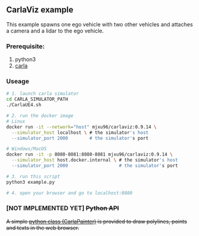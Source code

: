 
## CarlaViz example

This example spawns one ego vehicle with two other vehicles and attaches a camera and a lidar to the ego vehicle.

### Prerequisite:
1. python3
2. [carla](https://pypi.org/project/carla/)

### Useage
```bash
# 1. launch carla simulator
cd CARLA_SIMULATOR_PATH
./CarlaUE4.sh

# 2. run the docker image
# Linux
docker run -it --network="host" mjxu96/carlaviz:0.9.14 \
  --simulator_host localhost \ # the simulator's host
  --simulator_port 2000        # the simulator's port

# Windows/MacOS
docker run -it -p 8080-8081:8080-8081 mjxu96/carlaviz:0.9.14 \
  --simulator_host host.docker.internal \ # the simulator's host
  --simulator_port 2000                   # the simulator's port

# 3. run this script
python3 example.py

# 4. open your browser and go to localhost:8080
```

### [NOT IMPLEMENTED YET] ~~Python API~~
~~A simple [python class (CarlaPainter)](./carla_painter.py) is provided to draw polylines, points and texts in the web browser.~~
